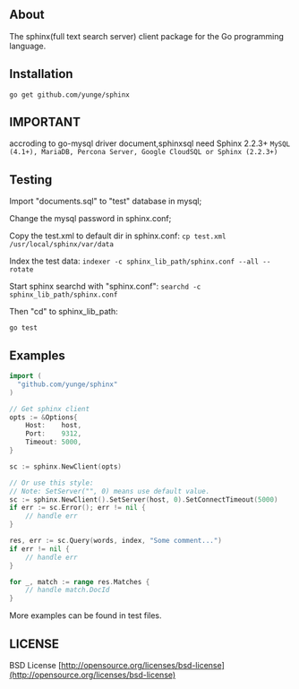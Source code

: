 About
-----

The sphinx(full text search server) client package for the Go programming language.

## Installation

`go get github.com/yunge/sphinx`

## IMPORTANT ##
accroding to go-mysql driver document,sphinxsql need Sphinx 2.2.3+
`MySQL (4.1+), MariaDB, Percona Server, Google CloudSQL or Sphinx (2.2.3+)`

## Testing

Import "documents.sql" to "test" database in mysql;

Change the mysql password in sphinx.conf;

Copy the test.xml to default dir in sphinx.conf:
`cp test.xml /usr/local/sphinx/var/data`

Index the test data:
`indexer -c sphinx_lib_path/sphinx.conf --all --rotate`

Start sphinx searchd with "sphinx.conf":
`searchd -c sphinx_lib_path/sphinx.conf`

Then "cd" to sphinx_lib_path:

`go test`

## Examples
```Go
import (
  "github.com/yunge/sphinx"
)

// Get sphinx client
opts := &Options{
	Host:    host,
	Port:    9312,
	Timeout: 5000,
}

sc := sphinx.NewClient(opts)

// Or use this style:
// Note: SetServer("", 0) means use default value.
sc := sphinx.NewClient().SetServer(host, 0).SetConnectTimeout(5000)
if err := sc.Error(); err != nil {
	// handle err
}

res, err := sc.Query(words, index, "Some comment...")
if err != nil {
	// handle err
}

for _, match := range res.Matches {
	// handle match.DocId
}

```
More examples can be found in test files.

## LICENSE

BSD License
[http://opensource.org/licenses/bsd-license](http://opensource.org/licenses/bsd-license)
